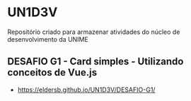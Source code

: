 # UN1D3V
 Repositório criado para armazenar atividades do núcleo de desenvolvimento da UNIME

## DESAFIO G1 - Card simples - Utilizando conceitos de Vue.js
* https://eldersb.github.io/UN1D3V/DESAFIO-G1/
